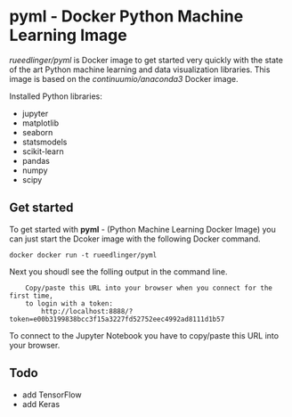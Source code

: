 # pyml - Docker Python Machine Learning Image
_rueedlinger/pyml_ is Docker image to get started very quickly with the state of the art 
Python machine learning and data visualization libraries. This image is based on the _continuumio/anaconda3_ Docker 
image.

Installed Python libraries:

- jupyter 
- matplotlib 
- seaborn
- statsmodels
- scikit-learn 
- pandas 
- numpy 
- scipy 

## Get started

To get started with __pyml__ - (Python Machine Learning Docker Image) you can just start the Dcoker image with the following Docker command.  

    docker docker run -t rueedlinger/pyml

Next you shoudl see the folling output in the command line.

        Copy/paste this URL into your browser when you connect for the first time,
        to login with a token:
            http://localhost:8888/?token=e00b3199838bcc3f15a3227fd52752eec4992ad8111d1b57

To connect to the Jupyter Notebook you have to copy/paste this URL into your browser.

## Todo
- add TensorFlow
- add Keras